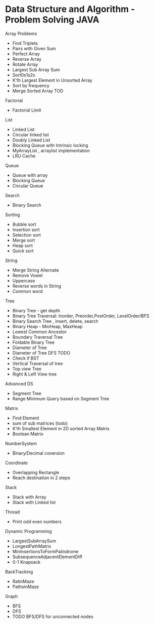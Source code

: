 # Data Structure and Algorithm -Problem Solving  JAVA

Array Problems
- Find Triplets
- Pairs with Given Sum
- Perfect Array
- Reverse Array
- Rotate Array
- Largest Sub Array Sum
- Sort0s1s2s
- K’th Largest Element in Unsorted Array
- Sort by frequency
- Merge Sorted Array TOD


Factorial
- Factorial Limit


List
- Linked List
- Circular linked list
- Doubly Linked List
- Blocking Queue with Intrinsic locking
- MyArrayList , arraylist implementation
- LRU Cache

Queue
- Queue with array
- Blocking Queue
- Circular Queue

Search
- Binary Search

Sorting 
- Bubble sort
- Insertion sort
- Selection sort
- Merge sort
- Heap sort
- Quick sort

String
- Merge String Alternate
- Remove Vowel
- Uppercase
- Reverse words in String
- Common word

Tree
- Binary Tree - get depth
- Binary Tree Traversal: Inorder, Preorder,PostOrder, LevelOrder/BFS
- Binary Search Tree , insert, delete, search
- Binary Heap - MinHeap, MaxHeap
- Lowest Common Ancestor
- Boundary Traversal Tree
- Foldable Binary Tree
- Diameter of Tree
- Diameter of Tree DFS TODO
- Check if BST
- Vertical Traversal of tree
- Top view Tree
- Right & Left View tree

Advanced DS
- Segment Tree
- Range Minimum Query based on Segment Tree

Matrix
- Find Element
- sum of sub matrices (todo)
- K’th Smallest Element in  2D sorted Array Matrix
- Boolean Matrix

NumberSystem
- Binary/Decimal coversion

Coordinate
- Overlapping Rectangle
- Reach destination in 2 steps

Stack
- Stack with Array
- Stack with Linked list

Thread
- Print odd even numbers

Dynamic Programming
- LargestSubArraySum
- LongestPathMatrix
- MinInsertionsToFormPalindrome
- SubsequenceAdjacentElementDiff
- 0-1 Knapsack

BackTracking
- RatinMaze
- PathsinMaze

Graph
- BFS
- DFS
- TODO BFS/DFS for unconnected nodes








